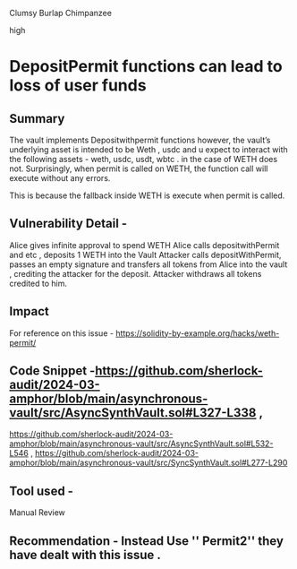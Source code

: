 Clumsy Burlap Chimpanzee

high

# DepositPermit functions can lead to loss of user funds

## Summary
The vault implements Depositwithpermit functions  however, the vault’s underlying asset is intended to be Weth , usdc and u expect to interact with the following assets - weth, usdc, usdt, wbtc .
in the case of  WETH does not. Surprisingly, when permit is called on WETH, the function call will execute without any errors.

This is because the fallback inside WETH is execute when permit is called.
 
## Vulnerability Detail - 
Alice gives infinite approval  to spend WETH
Alice calls depositwithPermit and etc , deposits 1 WETH into the Vault
Attacker calls depositWithPermit, passes an empty signature and transfers all tokens from Alice into the vault , crediting the attacker for the deposit.
Attacker withdraws all tokens credited to him.

## Impact 
For reference on this issue - 
https://solidity-by-example.org/hacks/weth-permit/ 

## Code Snippet -https://github.com/sherlock-audit/2024-03-amphor/blob/main/asynchronous-vault/src/AsyncSynthVault.sol#L327-L338 , 
https://github.com/sherlock-audit/2024-03-amphor/blob/main/asynchronous-vault/src/AsyncSynthVault.sol#L532-L546 ,
https://github.com/sherlock-audit/2024-03-amphor/blob/main/asynchronous-vault/src/SyncSynthVault.sol#L277-L290

## Tool used - 

Manual Review

## Recommendation -  Instead Use '' Permit2''  they have dealt with this issue .

